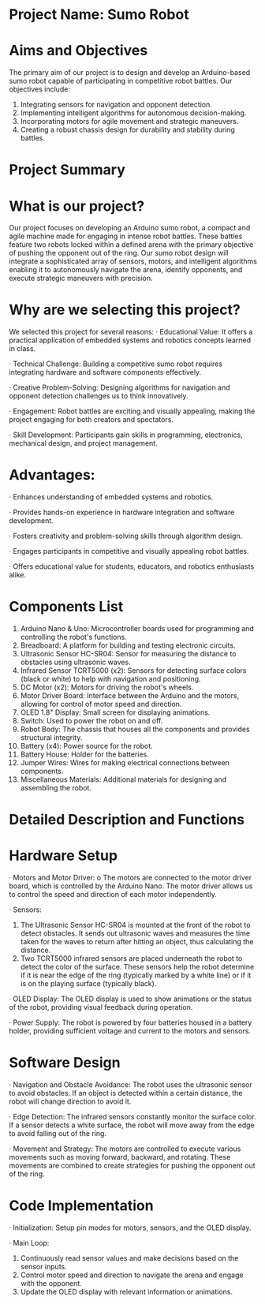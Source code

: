 # Project Name: Sumo Robot

# Aims and Objectives
The primary aim of our project is to design and develop an Arduino-based sumo robot capable of participating in competitive robot battles. Our objectives include:
1.	Integrating sensors for navigation and opponent detection.
2.	Implementing intelligent algorithms for autonomous decision-making.
3.	Incorporating motors for agile movement and strategic maneuvers.
4.	Creating a robust chassis design for durability and stability during battles.

# Project Summary

# What is our project? 
Our project focuses on developing an Arduino sumo robot, a compact and agile machine made for engaging in intense robot battles. These battles feature two robots locked within a defined arena with the primary objective of pushing the opponent out of the ring. Our sumo robot design will integrate a sophisticated array of sensors, motors, and intelligent algorithms enabling it to autonomously navigate the arena, identify opponents, and execute strategic maneuvers with precision.

# Why are we selecting this project? 
We selected this project for several reasons:
·	Educational Value: It offers a practical application of embedded systems and robotics concepts learned in class.

·	Technical Challenge: Building a competitive sumo robot requires integrating hardware and software components effectively.

·	Creative Problem-Solving: Designing algorithms for navigation and opponent detection challenges us to think innovatively.

·	Engagement: Robot battles are exciting and visually appealing, making the project engaging for both creators and spectators.

·	Skill Development: Participants gain skills in programming, electronics, mechanical design, and project management.

# Advantages:
·	Enhances understanding of embedded systems and robotics.

·	Provides hands-on experience in hardware integration and software development.

·	Fosters creativity and problem-solving skills through algorithm design.

·	Engages participants in competitive and visually appealing robot battles.

·	Offers educational value for students, educators, and robotics enthusiasts alike.
 
# Components List
1.	Arduino Nano & Uno:	Microcontroller boards used for programming and controlling the robot's functions.
2.	Breadboard:	A platform for building and testing electronic circuits.
3.	Ultrasonic Sensor HC-SR04:	Sensor for measuring the distance to obstacles using ultrasonic waves.
4.	Infrared Sensor TCRT5000 (x2):	Sensors for detecting surface colors (black or white) to help with navigation and positioning.
5.	DC Motor (x2):	Motors for driving the robot's wheels.
6.	Motor Driver Board:	Interface between the Arduino and the motors, allowing for control of motor speed and direction.
7.	OLED 1.8" Display:	Small screen for displaying animations.
8.	Switch:	Used to power the robot on and off.
9.	Robot Body:	The chassis that houses all the components and provides structural integrity.
10.	Battery (x4):	Power source for the robot.
11.	Battery House:	Holder for the batteries.
12.	Jumper Wires:	Wires for making electrical connections between components.
13.	Miscellaneous Materials:	Additional materials for designing and assembling the robot.

# Detailed Description and Functions

# Hardware Setup

·	Motors and Motor Driver:
  o	The motors are connected to the motor driver board, which is controlled by the Arduino Nano. The motor driver allows us to control the speed and direction of each motor independently.
  
·	Sensors:
  1.	The Ultrasonic Sensor HC-SR04 is mounted at the front of the robot to detect obstacles. It sends out ultrasonic waves and measures the time taken for the waves to return after hitting an object, thus calculating the distance.
  2.	Two TCRT5000 infrared sensors are placed underneath the robot to detect the color of the surface. These sensors help the robot determine if it is near the edge of the ring (typically marked by a white line) or if it is on the playing surface (typically black).
  
·	OLED Display: 	The OLED display is used to show animations or the status of the robot, providing visual feedback during operation.
  
·	Power Supply: The robot is powered by four batteries housed in a battery holder, providing sufficient voltage and current to the motors and sensors.
  
# Software Design

·	Navigation and Obstacle Avoidance:	The robot uses the ultrasonic sensor to avoid obstacles. If an object is detected within a certain distance, the robot will change direction to avoid it.

·	Edge Detection:	The infrared sensors constantly monitor the surface color. If a sensor detects a white surface, the robot will move away from the edge to avoid falling out of the ring.

·	Movement and Strategy:	The motors are controlled to execute various movements such as moving forward, backward, and rotating. These movements are combined to create strategies for pushing the opponent out of the ring.
  
# Code Implementation

·	Initialization:	Setup pin modes for motors, sensors, and the OLED display.

·	Main Loop:
  1.	Continuously read sensor values and make decisions based on the sensor inputs.
  2. Control motor speed and direction to navigate the arena and engage with the opponent.
  3.	Update the OLED display with relevant information or animations.
